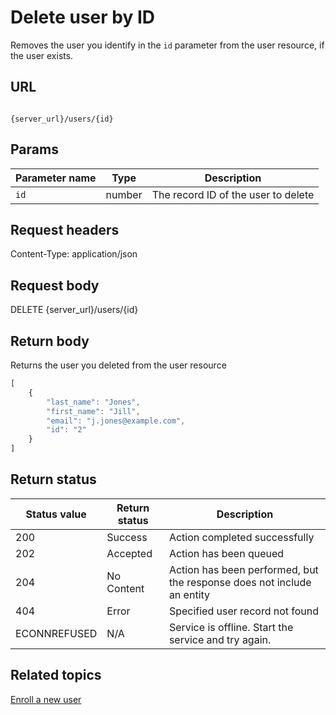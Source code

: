 # Delete user by ID

Removes the user you identify in the `id` parameter from the user resource, if the user exists.

## URL

```shell

{server_url}/users/{id}
```

## Params

| Parameter name | Type | Description |
| -------------- | ------ | ------------ |
| `id` | number | The record ID of the user to delete |

## Request headers

Content-Type: application/json

## Request body

DELETE {server_url}/users/{id}

## Return body
Returns the user you deleted from the user resource

```js
[
    {
        "last_name": "Jones",
        "first_name": "Jill",
        "email": "j.jones@example.com",
        "id": "2"
    }
]
```

## Return status

| Status value | Return status | Description |
| ------------- | ----------- | ----------- |
| 200 | Success | Action completed successfully |
| 202 | Accepted| Action has been queued |
| 204 | No Content| Action has been performed, but the response does not include an entity |
| 404 | Error | Specified user record not found |
|  ECONNREFUSED | N/A | Service is offline. Start the service and try again. |

## Related topics
[Enroll a new user](../tutorials/enroll-a-new-user)

